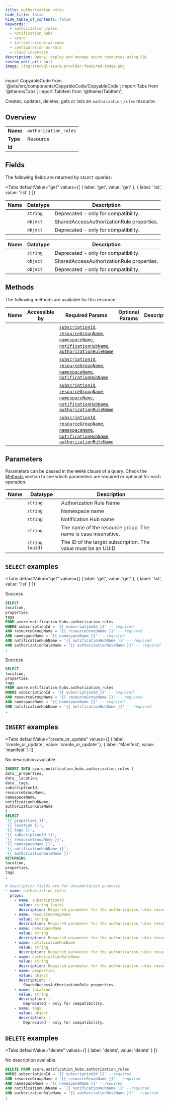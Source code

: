 ```yaml
--- 
title: authorization_rules
hide_title: false
hide_table_of_contents: false
keywords:
  - authorization_rules
  - notification_hubs
  - azure
  - infrastructure-as-code
  - configuration-as-data
  - cloud inventory
description: Query, deploy and manage azure resources using SQL
custom_edit_url: null
image: /img/stackql-azure-provider-featured-image.png
---
```


import CopyableCode from '@site/src/components/CopyableCode/CopyableCode';
import Tabs from '@theme/Tabs';
import TabItem from '@theme/TabItem';

Creates, updates, deletes, gets or lists an <code>authorization_rules</code> resource.

## Overview
<table><tbody>
<tr><td><b>Name</b></td><td><code>authorization_rules</code></td></tr>
<tr><td><b>Type</b></td><td>Resource</td></tr>
<tr><td><b>Id</b></td><td><CopyableCode code="azure.notification_hubs.authorization_rules" /></td></tr>
</tbody></table>

## Fields

The following fields are returned by `SELECT` queries:

<Tabs
    defaultValue="get"
    values={[
        { label: 'get', value: 'get' },
        { label: 'list', value: 'list' }
    ]}
>
<TabItem value="get">

<table>
<thead>
    <tr>
    <th>Name</th>
    <th>Datatype</th>
    <th>Description</th>
    </tr>
</thead>
<tbody>
<tr>
    <td><CopyableCode code="location" /></td>
    <td><code>string</code></td>
    <td>Deprecated - only for compatibility.</td>
</tr>
<tr>
    <td><CopyableCode code="properties" /></td>
    <td><code>object</code></td>
    <td>SharedAccessAuthorizationRule properties.</td>
</tr>
<tr>
    <td><CopyableCode code="tags" /></td>
    <td><code>object</code></td>
    <td>Deprecated - only for compatibility.</td>
</tr>
</tbody>
</table>
</TabItem>
<TabItem value="list">

<table>
<thead>
    <tr>
    <th>Name</th>
    <th>Datatype</th>
    <th>Description</th>
    </tr>
</thead>
<tbody>
<tr>
    <td><CopyableCode code="location" /></td>
    <td><code>string</code></td>
    <td>Deprecated - only for compatibility.</td>
</tr>
<tr>
    <td><CopyableCode code="properties" /></td>
    <td><code>object</code></td>
    <td>SharedAccessAuthorizationRule properties.</td>
</tr>
<tr>
    <td><CopyableCode code="tags" /></td>
    <td><code>object</code></td>
    <td>Deprecated - only for compatibility.</td>
</tr>
</tbody>
</table>
</TabItem>
</Tabs>

## Methods

The following methods are available for this resource:

<table>
<thead>
    <tr>
    <th>Name</th>
    <th>Accessible by</th>
    <th>Required Params</th>
    <th>Optional Params</th>
    <th>Description</th>
    </tr>
</thead>
<tbody>
<tr>
    <td><a href="#get"><CopyableCode code="get" /></a></td>
    <td><CopyableCode code="select" /></td>
    <td><a href="#parameter-subscriptionId"><code>subscriptionId</code></a>, <a href="#parameter-resourceGroupName"><code>resourceGroupName</code></a>, <a href="#parameter-namespaceName"><code>namespaceName</code></a>, <a href="#parameter-notificationHubName"><code>notificationHubName</code></a>, <a href="#parameter-authorizationRuleName"><code>authorizationRuleName</code></a></td>
    <td></td>
    <td></td>
</tr>
<tr>
    <td><a href="#list"><CopyableCode code="list" /></a></td>
    <td><CopyableCode code="select" /></td>
    <td><a href="#parameter-subscriptionId"><code>subscriptionId</code></a>, <a href="#parameter-resourceGroupName"><code>resourceGroupName</code></a>, <a href="#parameter-namespaceName"><code>namespaceName</code></a>, <a href="#parameter-notificationHubName"><code>notificationHubName</code></a></td>
    <td></td>
    <td></td>
</tr>
<tr>
    <td><a href="#create_or_update"><CopyableCode code="create_or_update" /></a></td>
    <td><CopyableCode code="insert" /></td>
    <td><a href="#parameter-subscriptionId"><code>subscriptionId</code></a>, <a href="#parameter-resourceGroupName"><code>resourceGroupName</code></a>, <a href="#parameter-namespaceName"><code>namespaceName</code></a>, <a href="#parameter-notificationHubName"><code>notificationHubName</code></a>, <a href="#parameter-authorizationRuleName"><code>authorizationRuleName</code></a></td>
    <td></td>
    <td></td>
</tr>
<tr>
    <td><a href="#delete"><CopyableCode code="delete" /></a></td>
    <td><CopyableCode code="delete" /></td>
    <td><a href="#parameter-subscriptionId"><code>subscriptionId</code></a>, <a href="#parameter-resourceGroupName"><code>resourceGroupName</code></a>, <a href="#parameter-namespaceName"><code>namespaceName</code></a>, <a href="#parameter-notificationHubName"><code>notificationHubName</code></a>, <a href="#parameter-authorizationRuleName"><code>authorizationRuleName</code></a></td>
    <td></td>
    <td></td>
</tr>
</tbody>
</table>

## Parameters

Parameters can be passed in the `WHERE` clause of a query. Check the [Methods](#methods) section to see which parameters are required or optional for each operation.

<table>
<thead>
    <tr>
    <th>Name</th>
    <th>Datatype</th>
    <th>Description</th>
    </tr>
</thead>
<tbody>
<tr id="parameter-authorizationRuleName">
    <td><CopyableCode code="authorizationRuleName" /></td>
    <td><code>string</code></td>
    <td>Authorization Rule Name</td>
</tr>
<tr id="parameter-namespaceName">
    <td><CopyableCode code="namespaceName" /></td>
    <td><code>string</code></td>
    <td>Namespace name</td>
</tr>
<tr id="parameter-notificationHubName">
    <td><CopyableCode code="notificationHubName" /></td>
    <td><code>string</code></td>
    <td>Notification Hub name</td>
</tr>
<tr id="parameter-resourceGroupName">
    <td><CopyableCode code="resourceGroupName" /></td>
    <td><code>string</code></td>
    <td>The name of the resource group. The name is case insensitive.</td>
</tr>
<tr id="parameter-subscriptionId">
    <td><CopyableCode code="subscriptionId" /></td>
    <td><code>string (uuid)</code></td>
    <td>The ID of the target subscription. The value must be an UUID.</td>
</tr>
</tbody>
</table>

## `SELECT` examples

<Tabs
    defaultValue="get"
    values={[
        { label: 'get', value: 'get' },
        { label: 'list', value: 'list' }
    ]}
>
<TabItem value="get">

Success

```sql
SELECT
location,
properties,
tags
FROM azure.notification_hubs.authorization_rules
WHERE subscriptionId = '{{ subscriptionId }}' -- required
AND resourceGroupName = '{{ resourceGroupName }}' -- required
AND namespaceName = '{{ namespaceName }}' -- required
AND notificationHubName = '{{ notificationHubName }}' -- required
AND authorizationRuleName = '{{ authorizationRuleName }}' -- required
;
```
</TabItem>
<TabItem value="list">

Success

```sql
SELECT
location,
properties,
tags
FROM azure.notification_hubs.authorization_rules
WHERE subscriptionId = '{{ subscriptionId }}' -- required
AND resourceGroupName = '{{ resourceGroupName }}' -- required
AND namespaceName = '{{ namespaceName }}' -- required
AND notificationHubName = '{{ notificationHubName }}' -- required
;
```
</TabItem>
</Tabs>


## `INSERT` examples

<Tabs
    defaultValue="create_or_update"
    values={[
        { label: 'create_or_update', value: 'create_or_update' },
        { label: 'Manifest', value: 'manifest' }
    ]}
>
<TabItem value="create_or_update">

No description available.

```sql
INSERT INTO azure.notification_hubs.authorization_rules (
data__properties,
data__location,
data__tags,
subscriptionId,
resourceGroupName,
namespaceName,
notificationHubName,
authorizationRuleName
)
SELECT 
'{{ properties }}',
'{{ location }}',
'{{ tags }}',
'{{ subscriptionId }}',
'{{ resourceGroupName }}',
'{{ namespaceName }}',
'{{ notificationHubName }}',
'{{ authorizationRuleName }}'
RETURNING
location,
properties,
tags
;
```
</TabItem>
<TabItem value="manifest">

```yaml
# Description fields are for documentation purposes
- name: authorization_rules
  props:
    - name: subscriptionId
      value: string (uuid)
      description: Required parameter for the authorization_rules resource.
    - name: resourceGroupName
      value: string
      description: Required parameter for the authorization_rules resource.
    - name: namespaceName
      value: string
      description: Required parameter for the authorization_rules resource.
    - name: notificationHubName
      value: string
      description: Required parameter for the authorization_rules resource.
    - name: authorizationRuleName
      value: string
      description: Required parameter for the authorization_rules resource.
    - name: properties
      value: object
      description: |
        SharedAccessAuthorizationRule properties.
    - name: location
      value: string
      description: |
        Deprecated - only for compatibility.
    - name: tags
      value: object
      description: |
        Deprecated - only for compatibility.
```
</TabItem>
</Tabs>


## `DELETE` examples

<Tabs
    defaultValue="delete"
    values={[
        { label: 'delete', value: 'delete' }
    ]}
>
<TabItem value="delete">

No description available.

```sql
DELETE FROM azure.notification_hubs.authorization_rules
WHERE subscriptionId = '{{ subscriptionId }}' --required
AND resourceGroupName = '{{ resourceGroupName }}' --required
AND namespaceName = '{{ namespaceName }}' --required
AND notificationHubName = '{{ notificationHubName }}' --required
AND authorizationRuleName = '{{ authorizationRuleName }}' --required
;
```
</TabItem>
</Tabs>
